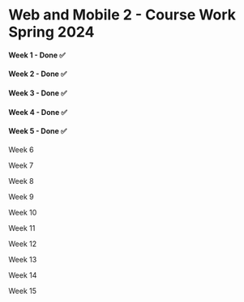 # Web and Mobile 2 - Course Work Spring 2024

#### Week 1 - Done ✅

#### Week 2 - Done ✅

#### Week 3 - Done ✅

#### Week 4 - Done ✅

#### Week 5 - Done ✅

Week 6

Week 7

Week 8

Week 9

Week 10

Week 11

Week 12

Week 13

Week 14

Week 15
